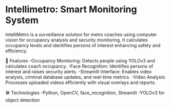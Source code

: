 # Intellimetro: Smart Monitoring System
IntelliMetro is a surveillance solution for metro coaches using computer vision for occupancy analysis and security monitoring. It calculates occupancy levels and identifies persons of interest enhancing safety and efficiency.

🚀 Features
-Occupancy Monitoring: Detects people using YOLOv3 and calculates coach occupancy.
-Face Recognition: Identifies persons of interest and raises security alerts.
-Streamlit Interface: Enables video analysis, criminal database updates, and real-time metrics.
-Video Analysis: Processes uploaded videos efficiently with visual overlays and reports.

🛠 Technologies
-Python, OpenCV, face_recognition, Streamlit
-YOLOv3 for object detection

